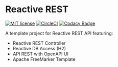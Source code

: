 # Reactive REST

[![MIT license](http://img.shields.io/badge/license-MIT-brightgreen.svg)](http://opensource.org/licenses/MIT)
[![CircleCI](https://circleci.com/gh/guildenstern70/ReactiveREST/tree/main.svg?style=svg)](https://circleci.com/gh/guildenstern70/ReactiveREST/tree/main)
[![Codacy Badge](https://app.codacy.com/project/badge/Grade/42f93cb76fec4f30b2d8055ecd521191)](https://www.codacy.com/gh/guildenstern70/ReactiveREST/dashboard?utm_source=github.com&amp;utm_medium=referral&amp;utm_content=guildenstern70/ReactiveREST&amp;utm_campaign=Badge_Grade)

A template project for Reactive REST API featuring:

  * Reactive REST Controller
  * Reactive DB Access (H2)
  * API REST with OpenAPI UI 
  * Apache FreeMarker Template